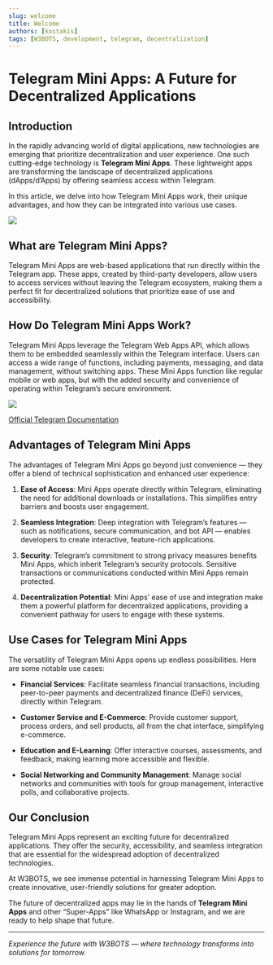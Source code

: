 ```yaml
---
slug: welcome
title: Welcome
authors: [kostakis]
tags: [W3BOTS, development, telegram, decentralization]
---
```


# Telegram Mini Apps: A Future for Decentralized Applications

## Introduction
In the rapidly advancing world of digital applications, new technologies are emerging that prioritize decentralization and user experience. One such cutting-edge technology is **Telegram Mini Apps**. These lightweight apps are transforming the landscape of decentralized applications (dApps/d’Apps) by offering seamless access within Telegram. 

In this article, we delve into how Telegram Mini Apps work, their unique advantages, and how they can be integrated into various use cases.

![](https://cdn-images-1.medium.com/max/1600/1*0UrMllPPNOv4CYgHn7qgVw.gif)

## What are Telegram Mini Apps?
Telegram Mini Apps are web-based applications that run directly within the Telegram app. These apps, created by third-party developers, allow users to access services without leaving the Telegram ecosystem, making them a perfect fit for decentralized solutions that prioritize ease of use and accessibility.

## How Do Telegram Mini Apps Work?
Telegram Mini Apps leverage the Telegram Web Apps API, which allows them to be embedded seamlessly within the Telegram interface. Users can access a wide range of functions, including payments, messaging, and data management, without switching apps. These Mini Apps function like regular mobile or web apps, but with the added security and convenience of operating within Telegram’s secure environment.

![](https://cdn-images-1.medium.com/max/1600/1*DgZSnt5lZ8XTu5Vt5P_mUw.png)

  [Official Telegram Documentation](https://core.telegram.org/bots/webapps)


## Advantages of Telegram Mini Apps
The advantages of Telegram Mini Apps go beyond just convenience — they offer a blend of technical sophistication and enhanced user experience:

1. **Ease of Access**: Mini Apps operate directly within Telegram, eliminating the need for additional downloads or installations. This simplifies entry barriers and boosts user engagement.

2. **Seamless Integration**: Deep integration with Telegram’s features — such as notifications, secure communication, and bot API — enables developers to create interactive, feature-rich applications.

3. **Security**: Telegram’s commitment to strong privacy measures benefits Mini Apps, which inherit Telegram’s security protocols. Sensitive transactions or communications conducted within Mini Apps remain protected.

4. **Decentralization Potential**: Mini Apps’ ease of use and integration make them a powerful platform for decentralized applications, providing a convenient pathway for users to engage with these systems.

## Use Cases for Telegram Mini Apps
The versatility of Telegram Mini Apps opens up endless possibilities. Here are some notable use cases:

- **Financial Services**: Facilitate seamless financial transactions, including peer-to-peer payments and decentralized finance (DeFi) services, directly within Telegram.

- **Customer Service and E-Commerce**: Provide customer support, process orders, and sell products, all from the chat interface, simplifying e-commerce.

- **Education and E-Learning**: Offer interactive courses, assessments, and feedback, making learning more accessible and flexible.

- **Social Networking and Community Management**: Manage social networks and communities with tools for group management, interactive polls, and collaborative projects.

## Our Conclusion
Telegram Mini Apps represent an exciting future for decentralized applications. They offer the security, accessibility, and seamless integration that are essential for the widespread adoption of decentralized technologies. 

At W3BOTS, we see immense potential in harnessing Telegram Mini Apps to create innovative, user-friendly solutions for greater adoption.

The future of decentralized apps may lie in the hands of **Telegram Mini Apps** and other “Super-Apps” like WhatsApp or Instagram, and we are ready to help shape that future.

***
*Experience the future with W3BOTS — where technology transforms into solutions for tomorrow.*